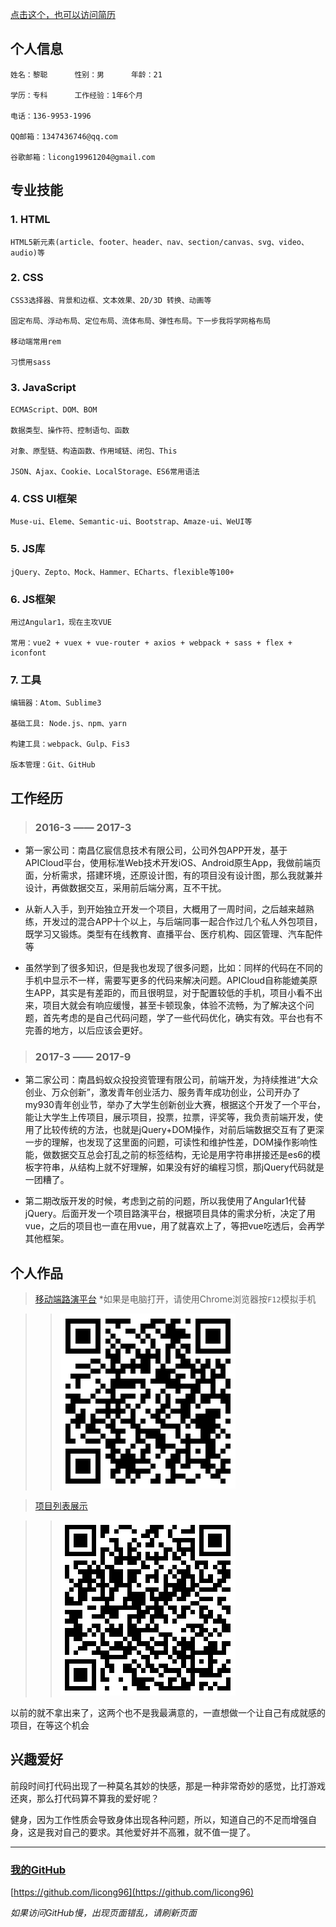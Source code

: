 [点击这个，也可以访问简历](https://licong96.github.io/)

## 个人信息  

```
姓名：黎聪      性别：男      年龄：21

学历：专科      工作经验：1年6个月

电话：136-9953-1996     

QQ邮箱：1347436746@qq.com  

谷歌邮箱：licong19961204@gmail.com
```


## 专业技能
### 1. HTML 
    HTML5新元素(article、footer、header、nav、section/canvas、svg、video、audio)等
    
### 2. CSS
    CSS3选择器、背景和边框、文本效果、2D/3D 转换、动画等
    
    固定布局、浮动布局、定位布局、流体布局、弹性布局。下一步我将学网格布局
    
    移动端常用rem
    
    习惯用sass

### 3. JavaScript
    ECMAScript、DOM、BOM

    数据类型、操作符、控制语句、函数 

    对象、原型链、构造函数、作用域链、闭包、This

    JSON、Ajax、Cookie、LocalStorage、ES6常用语法

### 4. CSS UI框架
    Muse-ui、Eleme、Semantic-ui、Bootstrap、Amaze-ui、WeUI等

### 5. JS库
    jQuery、Zepto、Mock、Hammer、ECharts、flexible等100+
    
### 6. JS框架
    用过Angular1，现在主攻VUE
    
    常用：vue2 + vuex + vue-router + axios + webpack + sass + flex + iconfont

### 7. 工具
    编辑器：Atom、Sublime3

    基础工具: Node.js、npm、yarn

    构建工具：webpack、Gulp、Fis3

    版本管理：Git、GitHub

## 工作经历

> ### 2016-3 —— 2017-3

* 第一家公司：南昌亿宸信息技术有限公司，公司外包APP开发，基于APICloud平台，使用标准Web技术开发iOS、Android原生App，我做前端页面，分析需求，搭建环境，还原设计图，有的项目没有设计图，那么我就兼并设计，再做数据交互，采用前后端分离，互不干扰。

* 从新人入手，到开始独立开发一个项目，大概用了一周时间，之后越来越熟练，开发过的混合APP十个以上，与后端同事一起合作过几个私人外包项目，既学习又锻炼。类型有在线教育、直播平台、医疗机构、园区管理、汽车配件等

* 虽然学到了很多知识，但是我也发现了很多问题，比如：同样的代码在不同的手机中显示不一样，需要写更多的代码来解决问题。APICloud自称能媲美原生APP，其实是有差距的，而且很明显，对于配置较低的手机，项目小看不出来，项目大就会有响应缓慢，甚至卡顿现象，体验不流畅，为了解决这个问题，首先考虑的是自己代码问题，学了一些代码优化，确实有效。平台也有不完善的地方，以后应该会更好。

> ### 2017-3 —— 2017-9

* 第二家公司：南昌蚂蚁众投投资管理有限公司，前端开发，为持续推进“大众创业、万众创新”，激发青年创业活力、服务青年成功创业，公司开办了my930青年创业节，举办了大学生创新创业大赛，根据这个开发了一个平台，能让大学生上传项目，展示项目，投票，拉票，评奖等，我负责前端开发，使用了比较传统的方法，也就是jQuery+DOM操作，对前后端数据交互有了更深一步的理解，也发现了这里面的问题，可读性和维护性差，DOM操作影响性能，做数据交互总会打乱之前的标签结构，无论是用字符串拼接还是es6的模板字符串，从结构上就不好理解，如果没有好的编程习惯，那jQuery代码就是一团糟了。

* 第二期改版开发的时候，考虑到之前的问题，所以我使用了Angular1代替jQuery。后面开发一个项目路演平台，根据项目具体的需求分析，决定了用vue，之后的项目也一直在用vue，用了就喜欢上了，等把vue吃透后，会再学其他框架。

## 个人作品
> [移动端路演平台](http://new.my930.com/m/#/home) *如果是电脑打开，请使用Chrome浏览器按`F12`模拟手机

>> ![二维码，网络不畅可能会丢失](https://raw.githubusercontent.com/licong96/licong96.github.io/master/mobile.png)


> [项目列表展示](http://www.my930.com/my930/itemlist.html)

>> ![二维码，网络不畅可能会丢失](https://raw.githubusercontent.com/licong96/licong96.github.io/master/item.png)

以前的就不拿出来了，这两个也不是我最满意的，一直想做一个让自己有成就感的项目，在等这个机会

## 兴趣爱好
前段时间打代码出现了一种莫名其妙的快感，那是一种非常奇妙的感觉，比打游戏还爽，那么打代码算不算我的爱好呢？

健身，因为工作性质会导致身体出现各种问题，所以，知道自己的不足而增强自身，这是我对自己的要求。其他爱好并不高雅，就不值一提了。

- - - -
### [我的GitHub](https://github.com/licong96)
[https://github.com/licong96](https://github.com/licong96) 

*如果访问GitHub慢，出现页面错乱，请刷新页面*
